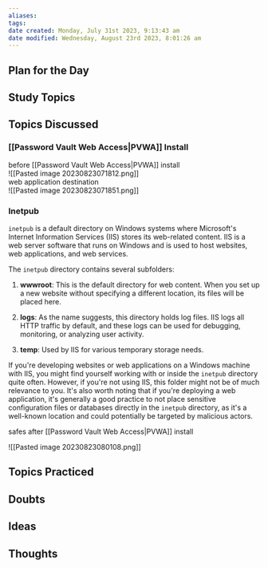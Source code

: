 ```yaml
---
aliases: 
tags: 
date created: Monday, July 31st 2023, 9:13:43 am
date modified: Wednesday, August 23rd 2023, 8:01:26 am
---
```


## Plan for the Day

## Study Topics

## Topics Discussed

### [[Password Vault Web Access|PVWA]] Install

before [[Password Vault Web Access|PVWA]] install  
![[Pasted image 20230823071812.png]]  
web application destination  
![[Pasted image 20230823071851.png]]

### Inetpub

`inetpub` is a default directory on Windows systems where Microsoft's Internet Information Services (IIS) stores its web-related content. IIS is a web server software that runs on Windows and is used to host websites, web applications, and web services.

The `inetpub` directory contains several subfolders:

1. **wwwroot**: This is the default directory for web content. When you set up a new website without specifying a different location, its files will be placed here.

2. **logs**: As the name suggests, this directory holds log files. IIS logs all HTTP traffic by default, and these logs can be used for debugging, monitoring, or analyzing user activity.

3. **temp**: Used by IIS for various temporary storage needs.

If you're developing websites or web applications on a Windows machine with IIS, you might find yourself working with or inside the `inetpub` directory quite often. However, if you're not using IIS, this folder might not be of much relevance to you. It's also worth noting that if you're deploying a web application, it's generally a good practice to not place sensitive configuration files or databases directly in the `inetpub` directory, as it's a well-known location and could potentially be targeted by malicious actors.

safes after [[Password Vault Web Access|PVWA]] install

![[Pasted image 20230823080108.png]]

## Topics Practiced

## Doubts

## Ideas

## Thoughts